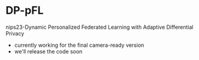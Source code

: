 # DP-pFL
nips23-Dynamic Personalized Federated Learning with Adaptive Differential Privacy

- currently working for the final camera-ready version
- we'll release the code soon
